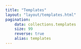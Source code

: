 ```yaml
---
title: "Templates"
layout: "layout/templates.html"
pagination:
    data: collections.templates
    size: 99
    reverse: true
    alias: templates
---
```

